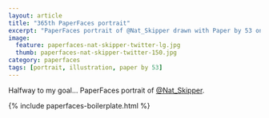 ```yaml
---
layout: article
title: "365th PaperFaces portrait"
excerpt: "PaperFaces portrait of @Nat_Skipper drawn with Paper by 53 on an iPad."
image: 
  feature: paperfaces-nat-skipper-twitter-lg.jpg
  thumb: paperfaces-nat-skipper-twitter-150.jpg
category: paperfaces
tags: [portrait, illustration, paper by 53]
---
```


Halfway to my goal… PaperFaces portrait of [@Nat_Skipper](http://twitter.com/Nat_Skipper).

{% include paperfaces-boilerplate.html %}